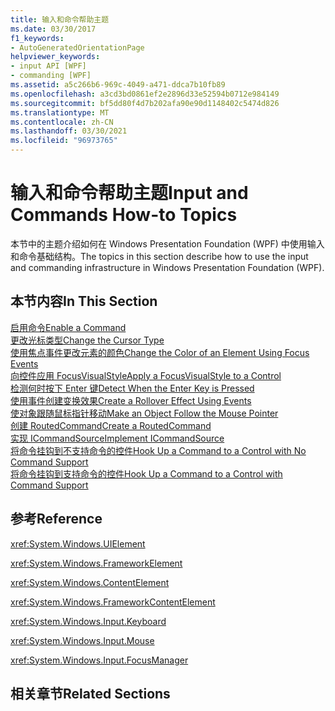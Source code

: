 ```yaml
---
title: 输入和命令帮助主题
ms.date: 03/30/2017
f1_keywords:
- AutoGeneratedOrientationPage
helpviewer_keywords:
- input API [WPF]
- commanding [WPF]
ms.assetid: a5c266b6-969c-4049-a471-ddca7b10fb89
ms.openlocfilehash: a3cd3bd0861ef2e2896d33e52594b0712e984149
ms.sourcegitcommit: bf5dd80f4d7b202afa90e90d1148402c5474d826
ms.translationtype: MT
ms.contentlocale: zh-CN
ms.lasthandoff: 03/30/2021
ms.locfileid: "96973765"
---
```

# <a name="input-and-commands-how-to-topics"></a><span data-ttu-id="2af27-102">输入和命令帮助主题</span><span class="sxs-lookup"><span data-stu-id="2af27-102">Input and Commands How-to Topics</span></span>
<span data-ttu-id="2af27-103">本节中的主题介绍如何在 Windows Presentation Foundation (WPF) 中使用输入和命令基础结构。</span><span class="sxs-lookup"><span data-stu-id="2af27-103">The topics in this section describe how to use the input and commanding infrastructure in Windows Presentation Foundation (WPF).</span></span>  
  
## <a name="in-this-section"></a><span data-ttu-id="2af27-104">本节内容</span><span class="sxs-lookup"><span data-stu-id="2af27-104">In This Section</span></span>  
 [<span data-ttu-id="2af27-105">启用命令</span><span class="sxs-lookup"><span data-stu-id="2af27-105">Enable a Command</span></span>](how-to-enable-a-command.md)  
 [<span data-ttu-id="2af27-106">更改光标类型</span><span class="sxs-lookup"><span data-stu-id="2af27-106">Change the Cursor Type</span></span>](how-to-change-the-cursor-type.md)  
 [<span data-ttu-id="2af27-107">使用焦点事件更改元素的颜色</span><span class="sxs-lookup"><span data-stu-id="2af27-107">Change the Color of an Element Using Focus Events</span></span>](how-to-change-the-color-of-an-element-using-focus-events.md)  
 [<span data-ttu-id="2af27-108">向控件应用 FocusVisualStyle</span><span class="sxs-lookup"><span data-stu-id="2af27-108">Apply a FocusVisualStyle to a Control</span></span>](how-to-apply-a-focusvisualstyle-to-a-control.md)  
 [<span data-ttu-id="2af27-109">检测何时按下 Enter 键</span><span class="sxs-lookup"><span data-stu-id="2af27-109">Detect When the Enter Key is Pressed</span></span>](how-to-detect-when-the-enter-key-pressed.md)  
 [<span data-ttu-id="2af27-110">使用事件创建变换效果</span><span class="sxs-lookup"><span data-stu-id="2af27-110">Create a Rollover Effect Using Events</span></span>](how-to-create-a-rollover-effect-using-events.md)  
 [<span data-ttu-id="2af27-111">使对象跟随鼠标指针移动</span><span class="sxs-lookup"><span data-stu-id="2af27-111">Make an Object Follow the Mouse Pointer</span></span>](how-to-make-an-object-follow-the-mouse-pointer.md)  
 [<span data-ttu-id="2af27-112">创建 RoutedCommand</span><span class="sxs-lookup"><span data-stu-id="2af27-112">Create a RoutedCommand</span></span>](how-to-create-a-routedcommand.md)  
 [<span data-ttu-id="2af27-113">实现 ICommandSource</span><span class="sxs-lookup"><span data-stu-id="2af27-113">Implement ICommandSource</span></span>](how-to-implement-icommandsource.md)  
 [<span data-ttu-id="2af27-114">将命令挂钩到不支持命令的控件</span><span class="sxs-lookup"><span data-stu-id="2af27-114">Hook Up a Command to a Control with No Command Support</span></span>](how-to-hook-up-a-command-to-a-control-with-no-command-support.md)  
 [<span data-ttu-id="2af27-115">将命令挂钩到支持命令的控件</span><span class="sxs-lookup"><span data-stu-id="2af27-115">Hook Up a Command to a Control with Command Support</span></span>](how-to-hook-up-a-command-to-a-control-with-command-support.md)  
  
## <a name="reference"></a><span data-ttu-id="2af27-116">参考</span><span class="sxs-lookup"><span data-stu-id="2af27-116">Reference</span></span>  
 <xref:System.Windows.UIElement>  
  
 <xref:System.Windows.FrameworkElement>  
  
 <xref:System.Windows.ContentElement>  
  
 <xref:System.Windows.FrameworkContentElement>  
  
 <xref:System.Windows.Input.Keyboard>  
  
 <xref:System.Windows.Input.Mouse>  
  
 <xref:System.Windows.Input.FocusManager>  
  
## <a name="related-sections"></a><span data-ttu-id="2af27-117">相关章节</span><span class="sxs-lookup"><span data-stu-id="2af27-117">Related Sections</span></span>
